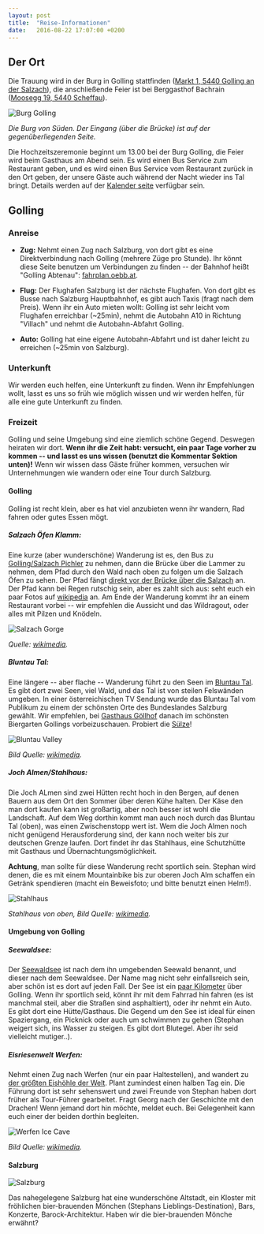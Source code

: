 ```yaml
---
layout: post
title:  "Reise-Informationen"
date:   2016-08-22 17:07:00 +0200
---
```


## Der Ort

Die Trauung wird in der Burg in Golling stattfinden (<a
href="http://www.openstreetmap.org/?mlat=47.59722&mlon=13.16689#map=18/47.59722/13.16689"
target="_blank">Markt 1, 5440 Golling an der Salzach</a>), die
anschlie&szlig;ende Feier ist bei Berggasthof Bachrain (<a
href="http://www.openstreetmap.org/?mlat=47.61012&mlon=13.21610#map=19/47.61012/13.21610"
target="_blank">Moosegg 19, 5440 Scheffau</a>).

![Burg Golling](https://upload.wikimedia.org/wikipedia/commons/thumb/5/59/Castle_Golling_South.jpg/640px-Castle_Golling_South.jpg)

*Die Burg von S&uuml;den. Der Eingang (&uuml;ber die Br&uuml;cke) ist auf der gegen&uuml;berliegenden Seite.*

Die Hochzeitszeremonie beginnt um 13.00 bei der Burg Golling, die Feier wird
beim Gasthaus am Abend sein. Es wird einen Bus Service zum Restaurant geben, und
es wird einen Bus Service vom Restaurant zur&uuml;ck in den Ort geben, der
unsere G&auml;ste auch w&auml;hrend der Nacht wieder ins Tal bringt. Details
werden auf der [Kalender seite](./calendar.hmtl) verf&uuml;gbar sein.

## Golling

### Anreise

 - **Zug:** Nehmt einen Zug nach Salzburg, von dort gibt es eine
   Direktverbindung nach Golling (mehrere Z&uuml;ge pro Stunde). Ihr k&ouml;nnt
   diese Seite benutzen um Verbindungen zu finden -- der Bahnhof hei&szlig;t
   "Golling Abtenau": <a href="http://fahrplan.oebb.at/bin/query.exe/en?" target="_blank">fahrplan.oebb.at</a>.
 
 - **Flug:** Der Flughafen Salzburg ist der n&auml;chste Flughafen. Von dort
   gibt es Busse nach Salzburg Hauptbahnhof, es gibt auch Taxis (fragt nach dem
   Preis). Wenn ihr ein Auto mieten wollt: Golling ist sehr leicht vom Flughafen
   erreichbar (~25min), nehmt die Autobahn A10 in Richtung "Villach" und nehmt
   die Autobahn-Abfahrt Golling.

 - **Auto:** Golling hat eine eigene Autobahn-Abfahrt und ist daher leicht zu
   erreichen (~25min von Salzburg).

### Unterkunft

Wir werden euch helfen, eine Unterkunft zu finden. Wenn ihr Empfehlungen wollt,
lasst es uns so fr&uuml;h wie m&ouml;glich wissen und wir werden helfen,
f&uuml;r alle eine gute Unterkunft zu finden.

### Freizeit

Golling und seine Umgebung sind eine ziemlich sch&ouml;ne Gegend. Deswegen
heiraten wir dort. **Wenn ihr die Zeit habt: versucht, ein paar Tage vorher zu
kommen -- und lasst es uns wissen (benutzt die Kommentar Sektion unten)!** Wenn
wir wissen dass G&auml;ste fr&uuml;her kommen, versuchen wir Unternehmungen wie
wandern oder eine Tour durch Salzburg.

#### Golling

Golling ist recht klein, aber es hat viel anzubieten wenn ihr wandern, Rad
fahren oder gutes Essen m&ouml;gt.

##### **Salzach &Ouml;fen Klamm:**

Eine kurze (aber wundersch&ouml;ne) Wanderung ist es, den Bus zu <a
href="http://www.openstreetmap.org/?mlat=47.58421&mlon=13.18276#map=18/47.58421/13.18276"
target="_blank">Golling/Salzach Pichler</a> zu nehmen, dann die Br&uuml;cke
&uuml;ber die Lammer zu nehmen, dem Pfad durch den Wald nach oben zu folgen um
die Salzach &Ouml;fen zu sehen. Der Pfad f&auml;ngt <a
href="http://www.openstreetmap.org/?mlat=47.57985&mlon=13.18537#map=19/47.57985/13.18537">direkt
vor der Br&uuml;cke &uuml;ber die Salzach</a> an. Der Pfad kann bei Regen
rutschig sein, aber es zahlt sich aus: seht euch ein paar Fotos auf <a
href="https://de.wikipedia.org/wiki/Salzach%C3%B6fen"
target="_blank">wikipedia</a> an. Am Ende der Wanderung kommt ihr an einem
Restaurant vorbei -- wir empfehlen die Aussicht und das Wildragout, oder alles
mit Pilzen und Kn&ouml;deln.

![Salzach Gorge](https://upload.wikimedia.org/wikipedia/commons/thumb/3/3f/Salzachoefen_20040828.jpg/311px-Salzachoefen_20040828.jpg)

*Quelle: <a href="https://upload.wikimedia.org/wikipedia/commons/thumb/3/3f/Salzachoefen_20040828.jpg">wikimedia</a>.*

##### **Bluntau Tal:**

Eine l&auml;ngere -- aber flache -- Wanderung f&uuml;hrt zu den Seen im <a
href="http://www.openstreetmap.org/?mlat=47.5776&mlon=13.1396#map=16/47.5776/13.1396"
target="_blank">Bluntau Tal</a>. Es gibt dort zwei Seen, viel Wald, und das Tal
ist von steilen Felsw&auml;nden umgeben. In einer &ouml;sterreichischen TV
Sendung wurde das Bluntau Tal vom Publikum zu einem der sch&ouml;nsten Orte des
Bundeslandes Salzburg gew&auml;hlt. Wir empfehlen, bei <a
href="http://www.gasthof-goellhof.at/" target="_blank">Gasthaus G&ouml;llhof</a>
danach im sch&ouml;nsten Biergarten Gollings vorbeizuschauen. Probiert die <a
href="https://de.wikipedia.org/wiki/S%C3%BClze" target="_blank">Sülze</a>!

![Bluntau Valley](https://upload.wikimedia.org/wikipedia/commons/thumb/b/b7/Bluntausee.JPG/320px-Bluntausee.JPG)

*Bild Quelle: <a href="https://commons.wikimedia.org/wiki/File:Bluntausee.JPG">wikimedia</a>.*

##### **Joch Almen/Stahlhaus:**

Die Joch ALmen sind zwei H&uuml;tten recht hoch in den Bergen, auf denen Bauern
aus dem Ort den Sommer &uuml;ber deren K&uuml;he halten. Der K&auml;se den man
dort kaufen kann ist gro&szlig;artig, aber noch besser ist wohl die Landschaft.
Auf dem Weg dorthin kommt man auch noch durch das Bluntau Tal (oben), was einen
Zwischenstopp wert ist. Wem die Joch Almen noch nicht gen&uuml;gend
Herausforderung sind, der kann noch weiter bis zur deutschen Grenze laufen. Dort
findet ihr das Stahlhaus, eine Schutzh&uuml;tte mit Gasthaus und
&Uuml;bernachtungsm&ouml;glichkeit.

**Achtung**, man sollte f&uuml;r diese Wanderung recht sportlich sein. Stephan
wird denen, die es mit einem Mountainbike bis zur oberen Joch Alm schaffen ein
Getr&auml;nk spendieren (macht ein Beweisfoto; und bitte benutzt einen Helm!).

![Stahlhaus](https://upload.wikimedia.org/wikipedia/commons/thumb/d/d3/Schneibstein_Blick_hinab_ins_Torrener_Joch_mit_Stahlhaus.jpg/640px-Schneibstein_Blick_hinab_ins_Torrener_Joch_mit_Stahlhaus.jpg?uselang=de)

*Stahlhaus von oben, Bild Quelle: <a href="https://commons.wikimedia.org/wiki/Category:Carl-von-Stahl-Haus?uselang=de#/media/File:Schneibstein_Blick_hinab_ins_Torrener_Joch_mit_Stahlhaus.jpg">wikimedia</a>.*

#### Umgebung von Golling

##### **Seewaldsee:**

Der <a
href="http://mein.salzburg.com/fotoblog/heimat/2014/08/der-seewaldsee-3.html"
target="_blank">Seewaldsee</a> ist nach dem ihn umgebenden Seewald benannt, und
dieser nach dem Seewaldsee. Der Name mag nicht sehr einfallsreich sein, aber
sch&ouml;n ist es dort auf jeden Fall. Der See ist ein <a
href="http://www.openstreetmap.org/?mlat=47.6270&mlon=13.2751#map=16/47.6270/13.2751"
target="_blank">paar Kilometer</a> &uuml;ber Golling. Wenn ihr sportlich seid,
k&ouml;nnt ihr mit dem Fahrrad hin fahren (es ist manchmal steil, aber die
Stra&szlig;en sind asphaltiert), oder ihr nehmt ein Auto. Es gibt dort eine
H&uuml;tte/Gasthaus. Die Gegend um den See ist ideal f&uuml;r einen Spaziergang,
ein Picknick oder auch um schwimmen zu gehen (Stephan weigert sich, ins Wasser
zu steigen. Es gibt dort Blutegel. Aber ihr seid vielleicht mutiger..).

##### **Eisriesenwelt Werfen:**

Nehmt einen Zug nach Werfen (nur ein paar Haltestellen), and wandert zu <a
href="https://en.wikipedia.org/wiki/Eisriesenwelt" target="_blank">der
gr&ouml;&szlig;ten Eish&ouml;hle der Welt</a>. Plant zumindest einen halben Tag
ein. Die F&uuml;hrung dort ist sehr sehenswert und zwei Freunde von Stephan
haben dort fr&uuml;her als Tour-F&uuml;hrer gearbeitet. Fragt Georg nach der
Geschichte mit den Drachen! Wenn jemand dort hin m&ouml;chte, meldet euch. Bei
Gelegenheit kann euch einer der beiden dorthin begleiten.

![Werfen Ice Cave](https://upload.wikimedia.org/wikipedia/commons/thumb/4/44/Eisriesenwelt_Werfen_Austria_02.jpg/640px-Eisriesenwelt_Werfen_Austria_02.jpg)

*Bild Quelle: <a href="https://commons.wikimedia.org/wiki/File:Eisriesenwelt_Werfen_Austria_02.jpg">wikimedia</a>.*

#### Salzburg

![Salzburg](https://upload.wikimedia.org/wikipedia/commons/6/6d/Old_Town_Salzburg_across_the_Salzach_river.jpg)

Das nahegelegene Salzburg hat eine wundersch&ouml;ne Altstadt, ein Kloster mit
fr&ouml;hlichen bier-brauenden M&ouml;nchen (Stephans Lieblings-Destination),
Bars, Konzerte, Barock-Architektur. Haben wir die bier-brauenden M&ouml;nche
erw&auml;hnt?

